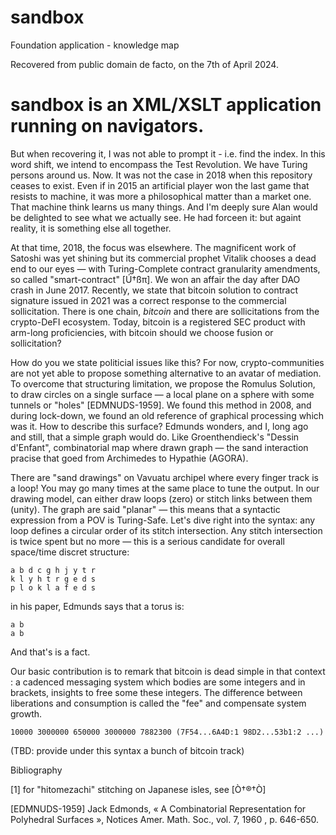 # sandbox
Foundation application - knowledge map

Recovered from public domain de facto, on the 7th of April 2024.

# sandbox is an XML/XSLT application running on navigators.

But when recovering it, I was not able to prompt it - i.e. find the index. In this word shift, we intend to encompass the Test Revolution. We have Turing persons around us. Now. It was not the case in 2018 when this repository ceases to exist. Even if in 2015 an artificial player won the last game that resists to machine, it was more a philosophical matter than a market one. That machine think learns us many things. And I'm deeply sure Alan would be delighted to see what we actually see. He had forceen it: but againt reality, it is something else all together.

At that time, 2018, the focus was elsewhere. The magnificent work of Satoshi was yet shining but its commercial prophet Vitalik chooses a dead end to our eyes — with Turing-Complete contract granularity amendments, so called "smart-contract" [Ú†ßπ]. We won an affair the day after DAO crash in June 2017. Recently, we state that bitcoin solution to contract signature issued in 2021 was a correct response to the commercial sollicitation. There is one chain, *bitcoin* and there are sollicitations from the crypto-DeFI ecosystem. Today, bitcoin is a registered SEC product with arm-long proficiencies, with bitcoin should we choose fusion or sollicitation?

How do you we state politicial issues like this? For now, crypto-communities are not yet able to propose something alternative to an avatar of mediation. To overcome that structuring limitation, we propose the Romulus Solution, to draw circles on a single surface — a local plane on a sphere with some tunnels or "holes" [EDMNUDS-1959]. We found this method in 2008, and during lock-down, we found an old reference of graphical processing which was it. How to describe this surface? Edmunds wonders, and I, long ago and still, that a simple graph would do. Like Groenthendieck's "Dessin d'Enfant", combinatorial map where drawn graph — the sand interaction pracise that goed from Archimedes to Hypathie (AGORA).

There are "sand drawings" on Vavuatu archipel where every finger track is a loop! You may go many times at the same place to tune the output. In our drawing model, can either draw loops (zero) or stitch links between them (unity). The graph are said "planar" — this means that a syntactic expression from a POV is Turing-Safe. Let's dive right into the syntax: any loop defines a circular order of its stitch intersection. Any stitch intersection is twice spent but no more — this is a serious candidate for overall space/time discret structure:
```
a b d c g h j y t r
k l y h t r g e d s 
p l o k l a f e d s
```
in his paper, Edmunds says that a torus is:
```
a b
a b
```
And that's is a fact.

Our basic contribution is to remark that bitcoin is dead simple in that context : a cadenced messaging system which bodies are some integers and in brackets, insights to free some these integers. The difference between liberations and consumption is called the "fee" and compensate system growth.
```
10000 3000000 650000 3000000 7882300 (7F54...6A4D:1 98D2...53b1:2 ...)
```
(TBD: provide under this syntax a bunch of bitcoin track)


Bibliography

[1] for "hitomezachi" stitching on Japanese isles, see [Ò†®†Ò]

[EDMNUDS-1959] Jack Edmonds, « A Combinatorial Representation for Polyhedral Surfaces », Notices Amer. Math. Soc., vol. 7,‎ 1960 , p. 646-650.
